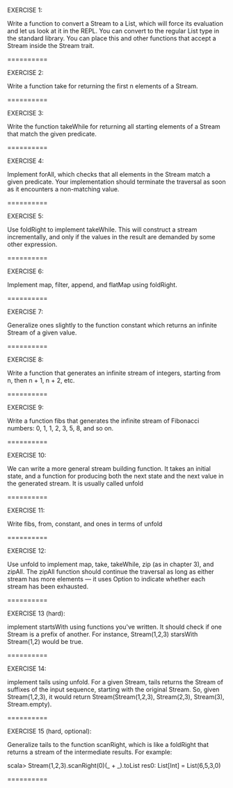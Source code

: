 EXERCISE 1:
 
Write a function to convert a Stream to a List, which will force its evaluation and let us look at it in the REPL. 
You can convert to the regular List type in the standard library. You can place this and other functions that accept a Stream inside the Stream trait.

==========

EXERCISE 2:

Write a function take for returning the first n elements of a Stream.

==========

EXERCISE 3:
 
Write the function takeWhile for returning all starting elements of a Stream that match the given predicate.

==========

EXERCISE 4: 

Implement forAll, which checks that all elements in the Stream match a given predicate. 
Your implementation should terminate the traversal as soon as it encounters a non-matching value.

==========

EXERCISE 5:
 
Use foldRight to implement takeWhile. 
This will construct a stream incrementally, and only if the values in the result are demanded by some other expression.


==========

EXERCISE 6: 

Implement map, filter, append, and flatMap using foldRight.


==========

EXERCISE 7: 

Generalize ones slightly to the function constant which returns an infinite Stream of a given value.

==========

EXERCISE 8: 

Write a function that generates an infinite stream of integers, starting from n, then n + 1, n + 2, etc.


==========

EXERCISE 9: 

Write a function fibs that generates the infinite stream of Fibonacci numbers: 0, 1, 1, 2, 3, 5, 8, and so on.


==========

EXERCISE 10: 

We can write a more general stream building function. 
It takes an initial state, and a function for producing both the next state and the next value in the generated stream.
It is usually called unfold



==========

EXERCISE 11:

Write fibs, from, constant, and ones in terms of unfold

==========

EXERCISE 12:

Use unfold to implement map, take, takeWhile, zip (as in chapter 3), and zipAll. 
The zipAll function should continue the traversal as long as either stream has more elements — it uses Option 
to indicate whether each stream has been exhausted.


==========

EXERCISE 13 (hard): 

implement startsWith using functions you've written.
It should check if one Stream is a prefix of another.
For instance, Stream(1,2,3) starsWith Stream(1,2) would be true.

==========

EXERCISE 14: 

implement tails using unfold. For a given Stream, tails returns the Stream of suffixes of the input
sequence, starting with the original Stream. So, given Stream(1,2,3), it would return Stream(Stream(1,2,3), Stream(2,3), Stream(3), Stream.empty).

==========

EXERCISE 15 (hard, optional): 

Generalize tails to the function scanRight, which is like a foldRight that returns a stream of the intermediate results. For example:

scala> Stream(1,2,3).scanRight(0)(_ + _).toList
res0: List[Int] = List(6,5,3,0)

==========